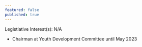 ```yaml
---
featured: false
published: true
---
```

Legistlative Interest(s): N/A

* Chairman at Youth Development Committee until May 2023
